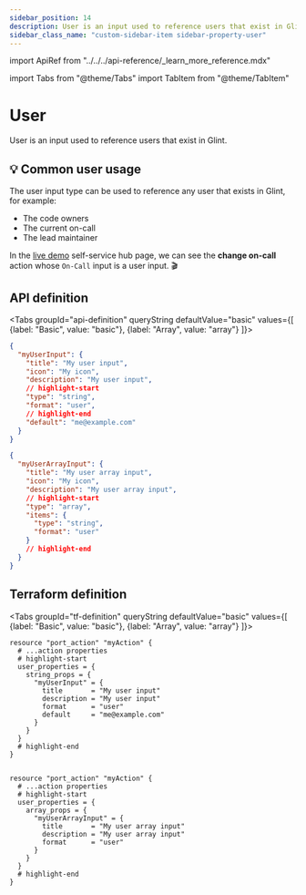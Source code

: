 ```yaml
---
sidebar_position: 14
description: User is an input used to reference users that exist in Glint
sidebar_class_name: "custom-sidebar-item sidebar-property-user"
---
```


import ApiRef from "../../../api-reference/\_learn_more_reference.mdx"

import Tabs from "@theme/Tabs"
import TabItem from "@theme/TabItem"

# User

User is an input used to reference users that exist in Glint.

## 💡 Common user usage

The user input type can be used to reference any user that exists in Glint, for example:

- The code owners
- The current on-call
- The lead maintainer

In the [live demo](https://demo.useglint.io/self-serve) self-service hub page, we can see the **change on-call** action whose `On-Call` input is a user input. 🎬

## API definition

<Tabs groupId="api-definition" queryString defaultValue="basic" values={[
{label: "Basic", value: "basic"},
{label: "Array", value: "array"}
]}>

<TabItem value="basic">

```json showLineNumbers
{
  "myUserInput": {
    "title": "My user input",
    "icon": "My icon",
    "description": "My user input",
    // highlight-start
    "type": "string",
    "format": "user",
    // highlight-end
    "default": "me@example.com"
  }
}
```

</TabItem>
<TabItem value="array">

```json showLineNumbers
{
  "myUserArrayInput": {
    "title": "My user array input",
    "icon": "My icon",
    "description": "My user array input",
    // highlight-start
    "type": "array",
    "items": {
      "type": "string",
      "format": "user"
    }
    // highlight-end
  }
}
```

</TabItem>
</Tabs>

<ApiRef />

## Terraform definition

<Tabs groupId="tf-definition" queryString defaultValue="basic" values={[
{label: "Basic", value: "basic"},
{label: "Array", value: "array"}
]}>

<TabItem value="basic">

```hcl showLineNumbers
resource "port_action" "myAction" {
  # ...action properties
  # highlight-start
  user_properties = {
    string_props = {
      "myUserInput" = {
        title       = "My user input"
        description = "My user input"
        format      = "user"
        default     = "me@example.com"
      }
    }
  }
  # highlight-end
}
```

</TabItem>

<TabItem value="array">

```hcl showLineNumbers

resource "port_action" "myAction" {
  # ...action properties
  # highlight-start
  user_properties = {
    array_props = {
      "myUserArrayInput" = {
        title       = "My user array input"
        description = "My user array input"
        format      = "user"
      }
    }
  }
  # highlight-end
}
```

</TabItem>
</Tabs>
